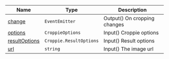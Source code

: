 <section id="main" data-note="AUTO-GENERATED CONTENT, DO NOT EDIT DIRECTLY!">

| Name                                                                                                                  | Type                               | Description                  |
| --------------------------------------------------------------------------------------------------------------------- | ---------------------------------- | ---------------------------- |
| [change](https://nguix-starter.lamnhan.com/content/reference/classes/imagecroppercomponent.html#change)               | <code>EventEmitter<Blob></code>    | Output() On cropping changes |
| [options](https://nguix-starter.lamnhan.com/content/reference/classes/imagecroppercomponent.html#options)             | <code>CroppieOptions</code>        | Input() Croppie options      |
| [resultOptions](https://nguix-starter.lamnhan.com/content/reference/classes/imagecroppercomponent.html#resultoptions) | <code>Croppie.ResultOptions</code> | Input() Result options       |
| [url](https://nguix-starter.lamnhan.com/content/reference/classes/imagecroppercomponent.html#url)                     | <code>string</code>                | Input() The image url        |

</section>
